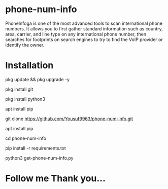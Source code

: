 # phone-num-info

PhoneInfoga is one of the most advanced tools to scan international phone numbers. It allows you to first gather standard information such as country, area, carrier, and line type on any international phone number, then searches for footprints on search engines to try to find the VoIP provider or identify the owner.

# Installation

pkg update && pkg upgrade -y

pkg install git

pkg install python3

apt install pip

git clone https://github.com/Yousuf9963/phone-num-info.git

apt install pip

cd phone-num-info

pip install -r requirements.txt

python3 get-phone-num-info.py

# Follow me Thank you...

